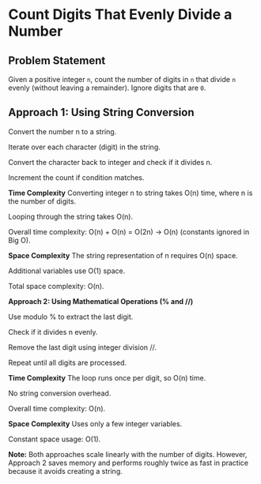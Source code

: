 # Count Digits That Evenly Divide a Number

## Problem Statement
Given a positive integer `n`, count the number of digits in `n` that divide `n` evenly (without leaving a remainder). Ignore digits that are `0`.

## Approach 1: Using String Conversion

Convert the number n to a string.

Iterate over each character (digit) in the string.

Convert the character back to integer and check if it divides n.

Increment the count if condition matches.

**Time Complexity**
Converting integer n to string takes O(n) time, where n is the number of digits.

Looping through the string takes O(n).

Overall time complexity: O(n) + O(n) = O(2n) → O(n) (constants ignored in Big O).

**Space Complexity**
The string representation of n requires O(n) space.

Additional variables use O(1) space.

Total space complexity: O(n).

**Approach 2: Using Mathematical Operations (% and //)**

Use modulo % to extract the last digit.

Check if it divides n evenly.

Remove the last digit using integer division //.

Repeat until all digits are processed.

**Time Complexity**
The loop runs once per digit, so O(n) time.

No string conversion overhead.

Overall time complexity: O(n).

**Space Complexity**
Uses only a few integer variables.

Constant space usage: O(1).

**Note:**
Both approaches scale linearly with the number of digits. However, Approach 2 saves memory and performs roughly twice as fast in 
practice because it avoids creating a string.
